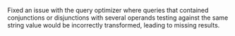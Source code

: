 Fixed an issue with the query optimizer where
queries that contained conjunctions or disjunctions
with several operands testing against the same string
value would be incorrectly transformed, leading to
missing results.
